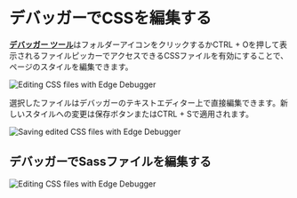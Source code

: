 # デバッガーでCSSを編集する

[**デバッガー ツール**](../)はフォルダーアイコンをクリックするかCTRL + Oを押して表示されるファイルピッカーでアクセスできるCSSファイルを有効にすることで、ページのスタイルを編集できます。

![Editing CSS files with Edge Debugger](../../media/Edge_Debugger_css.png)

選択したファイルはデバッガーのテキストエディター上で直接編集できます。新しいスタイルへの変更は保存ボタンまたはCTRL + Sで適用されます。

 ![Saving edited CSS files with Edge Debugger](../../media/Edge_Debugger_css_save.png)

## デバッガーでSassファイルを編集する
![Editing CSS files with Edge Debugger](../../media/Edge_Debugger_css_editing.gif)


